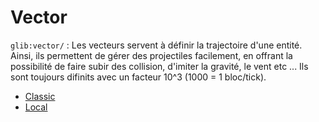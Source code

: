 # **Vector**

`glib:vector/` : Les vecteurs servent à définir la trajectoire d'une entité. Ainsi, ils permettent de gérer des projectiles facilement, en offrant la possibilité de faire subir des collision, d'imiter la gravité, le vent etc ... Ils sont toujours difinits avec un facteur 10^3 (1000 = 1 bloc/tick).

* [Classic](docs/Vector/Classic.md)
* [Local](docs/Vector/Local.md)
